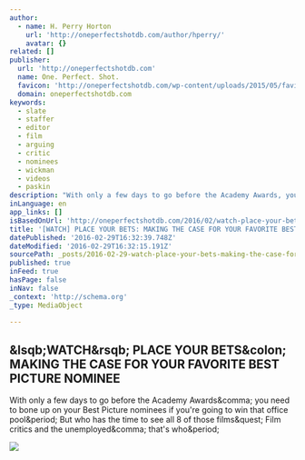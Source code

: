 ```yaml
---
author:
  - name: H. Perry Horton
    url: 'http://oneperfectshotdb.com/author/hperry/'
    avatar: {}
related: []
publisher:
  url: 'http://oneperfectshotdb.com'
  name: One. Perfect. Shot.
  favicon: 'http://oneperfectshotdb.com/wp-content/uploads/2015/05/favicon.png'
  domain: oneperfectshotdb.com
keywords:
  - slate
  - staffer
  - editor
  - film
  - arguing
  - critic
  - nominees
  - wickman
  - videos
  - paskin
description: "With only a few days to go before the Academy Awards, you need to bone up on your Best Picture nominees if you're going to win that office pool. But who has the time to see all 8 of those films? Film critics and the unemployed, that's who."
inLanguage: en
app_links: []
isBasedOnUrl: 'http://oneperfectshotdb.com/2016/02/watch-place-your-bets-making-the-case-for-your-favorite-best-picture-nominee/'
title: '[WATCH] PLACE YOUR BETS: MAKING THE CASE FOR YOUR FAVORITE BEST PICTURE NOMINEE'
datePublished: '2016-02-29T16:32:39.748Z'
dateModified: '2016-02-29T16:32:15.191Z'
sourcePath: _posts/2016-02-29-watch-place-your-bets-making-the-case-for-your-favorite-b.md
published: true
inFeed: true
hasPage: false
inNav: false
_context: 'http://schema.org'
_type: MediaObject

---
```

<article style=""><h1>&amp;lsqb;WATCH&amp;rsqb; PLACE YOUR BETS&amp;colon; MAKING THE CASE FOR YOUR FAVORITE BEST PICTURE NOMINEE</h1><p>With only a few days to go before the Academy Awards&amp;comma; you need to bone up on your Best Picture nominees if you're going to win that office pool&amp;period; But who has the time to see all 8 of those films&amp;quest; Film critics and the unemployed&amp;comma; that's who&amp;period;</p><img src="http://oneperfectshotdb.com/wp-content/uploads/2016/02/oscar_best_picture.jpg" /></article>